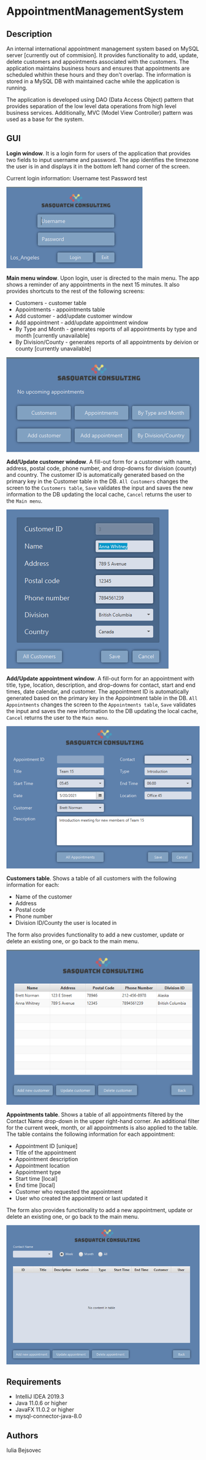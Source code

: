 # AppointmentManagementSystem

## Description

An internal international appointment management system based on MySQL server [currently out of commision]. It provides functionality to add, update, delete customers and appointments associated with the customers. The application maintains business hours and ensures that appointments are scheduled whithin these hours and they don't overlap. The information is stored in a MySQL DB with maintained cache while the application is running. 

The application is developed using DAO (Data Access Object) pattern that provides separation of the low level data operations from high level business services. Additionally, MVC (Model View Controller) pattern was used as a base for the system.



## GUI

<b>Login window</b>. It is a login form for users of the application that provides two fields to input username and password. The app identifies the timezone the user is in and displays it in the bottom left hand corner of the screen.

Current login information: 
    Username test
    Password test

<img src="Images/LoginScreen.PNG">

<b>Main menu window</b>. Upon login, user is directed to the main menu. The app shows a reminder of any appointments in the next 15 minutes. It also provides shortcuts to the rest of the following screens:
<ul>
  <li>Customers - customer table</li>
  <li>Appointments - appointments table</li>
  <li>Add customer - add/update customer window</li>
  <li>Add appointment - add/update appointment window</li>
  <li>By Type and Month - generates reports of all appointments by type and month [currently unavailable]</li>
  <li>By Division/County - generates reports of all appointments by deivion or county [currently unavailable]</li>
</ul>

<img src="Images/MainMenu.PNG">

<b>Add/Update customer window</b>. A fill-out form for a customer with name, address, postal code, phone number, and drop-downs for division (county) and country. The customer ID is automatically generated based on the primary key in the Customer table in the DB. ```All Customers``` changes the screen to the ```Customers table```, ```Save``` validates the input and saves the new information to the DB updating the local cache, ```Cancel``` returns the user to the ```Main menu```.

<img src="Images/AddUpdateCustScreen.PNG">

<b>Add/Update appointment window</b>. A fill-out form for an appointment with title, type, location, description, and drop-downs for contact, start and end times, date calendar, and customer. The appointment ID is automatically generated based on the primary key in the Appointment table in the DB. ```All Appointments``` changes the screen to the ```Appointments table```, ```Save``` validates the input and saves the new information to the DB updating the local cache, ```Cancel``` returns the user to the ```Main menu```.

<img src="Images/AddUpdateAppScreen.PNG">

<b>Customers table</b>. Shows a table of all customers with the following information for each:
<ul>
  <li>Name of the customer</li>
  <li>Address</li>
  <li>Postal code</li>
  <li>Phone number</li>
  <li>Division ID/County the user is located in</li>
</ul>

The form also provides functionality to add a new customer, update or delete an existing one, or go back to the main menu.

<img src="Images/CustomerTable.PNG">

<b>Appointments table</b>. Shows a table of all appointments filtered by the Contact Name drop-down in the upper right-hand corner. An additional filter for the current week, month, or all appointments is also applied to the table. The table contains the following information for each appointment:
<ul>
  <li>Appointment ID [unique]</li>
  <li>Title of the appointment</li>
  <li>Appointment description</li>
  <li>Appointment location</li>
  <li>Appointment type</li>
  <li>Start time [local]</li>
  <li>End time [local]</li>
  <li>Customer who requested the appointment</li>
  <li>User who created the appointment or last updated it</li>
</ul>

The form also provides functionality to add a new appointment, update or delete an existing one, or go back to the main menu.

<img src="Images/AppointementTable.PNG">

## Requirements

<ul>
  <li>IntelliJ IDEA 2019.3</li>
  <li>Java 11.0.6 or higher</li>
  <li>JavaFX 11.0.2 or higher</li>
  <li>mysql-connector-java-8.0</li>
</ul>

## Authors
Iulia Bejsovec
